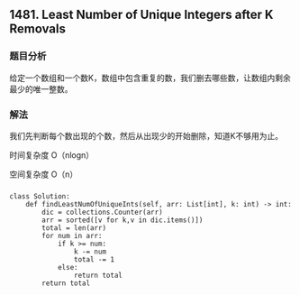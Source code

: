 ## 1481. Least Number of Unique Integers after K Removals

### 题目分析
给定一个数组和一个数K，数组中包含重复的数，我们删去哪些数，让数组内剩余最少的唯一整数。

### 解法
我们先判断每个数出现的个数，然后从出现少的开始删除，知道K不够用为止。

时间复杂度 O（nlogn）

空间复杂度 O（n）

### 
```
class Solution:
    def findLeastNumOfUniqueInts(self, arr: List[int], k: int) -> int:
        dic = collections.Counter(arr)
        arr = sorted([v for k,v in dic.items()])
        total = len(arr)
        for num in arr:
            if k >= num:
                k -= num
                total -= 1
            else:
                return total
        return total
        
```
